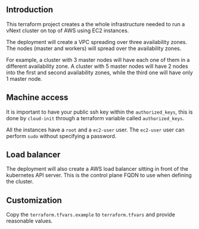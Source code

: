 ## Introduction

This terraform project creates a the whole infrastructure needed to run a
vNext cluster on top of AWS using EC2 instances.

The deployment will create a VPC spreading over three availability zones.
The nodes (master and workers) will spread over the availability zones.

For example, a cluster with 3 master nodes will have each one of them in a
different availability zone. A cluster with 5 master nodes will have 2 nodes into
the first and second availability zones, while the third one will have only 1
master node.

## Machine access

It is important to have your public ssh key within the `authorized_keys`,
this is done by `cloud-init` through a terraform variable called `authorized_keys`.

All the instances have a `root` and a `ec2-user` user. The `ec2-user` user can
perform `sudo` without specifying a password.

## Load balancer

The deployment will also create a AWS load balancer sitting in front of the
kubernetes API server. This is the control plane FQDN to use when defining
the cluster.

## Customization

Copy the `terraform.tfvars.example` to `terraform.tfvars` and
provide reasonable values.
